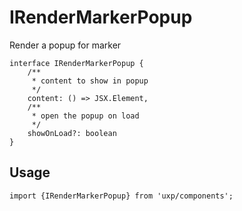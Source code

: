 # IRenderMarkerPopup




Render a popup for marker




```tsx
interface IRenderMarkerPopup {
    /**
     * content to show in popup
     */
    content: () => JSX.Element,
    /**
     * open the popup on load 
     */
    showOnLoad?: boolean
}
```

## Usage



```tsx
import {IRenderMarkerPopup} from 'uxp/components';
```

